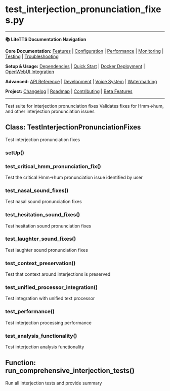 # test_interjection_pronunciation_fixes.py

---
**📚 LiteTTS Documentation Navigation**

**Core Documentation:** [Features](../../../../../../FEATURES.md) | [Configuration](../../../../../../CONFIGURATION.md) | [Performance](../../../../../../PERFORMANCE.md) | [Monitoring](../../../../../../MONITORING.md) | [Testing](../../../../../../TESTING.md) | [Troubleshooting](../../../../../../TROUBLESHOOTING.md)

**Setup & Usage:** [Dependencies](../../../../../../DEPENDENCIES.md) | [Quick Start](../../../../../../usage/QUICK_START_COMMANDS.md) | [Docker Deployment](../../../../../../usage/DOCKER-DEPLOYMENT.md) | [OpenWebUI Integration](../../../../../../usage/OPENWEBUI-INTEGRATION.md)

**Advanced:** [API Reference](../../../../../API_REFERENCE.md) | [Development](../../../../../../development/README.md) | [Voice System](../../../../../../voices/README.md) | [Watermarking](../../../../../../WATERMARKING.md)

**Project:** [Changelog](../../../../../../CHANGELOG.md) | [Roadmap](../../../../../../ROADMAP.md) | [Contributing](../../../../../../CONTRIBUTIONS.md) | [Beta Features](../../../../../../BETA_FEATURES.md)

---


Test suite for interjection pronunciation fixes
Validates fixes for Hmm→hum, and other interjection pronunciation issues


## Class: TestInterjectionPronunciationFixes

Test interjection pronunciation fixes

### setUp()

### test_critical_hmm_pronunciation_fix()

Test the critical Hmm→hum pronunciation issue identified by user

### test_nasal_sound_fixes()

Test nasal sound pronunciation fixes

### test_hesitation_sound_fixes()

Test hesitation sound pronunciation fixes

### test_laughter_sound_fixes()

Test laughter sound pronunciation fixes

### test_context_preservation()

Test that context around interjections is preserved

### test_unified_processor_integration()

Test integration with unified text processor

### test_performance()

Test interjection processing performance

### test_analysis_functionality()

Test interjection analysis functionality

## Function: run_comprehensive_interjection_tests()

Run all interjection tests and provide summary

